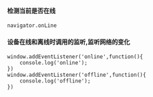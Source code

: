 #### 检测当前是否在线
`navigator.onLine`

#### 设备在线和离线时调用的监听,监听网络的变化
```
window.addEventListener('online',function(){
	console.log('online');
})
window.addEventListener('offline',function(){
	console.log('offline');
})
```


